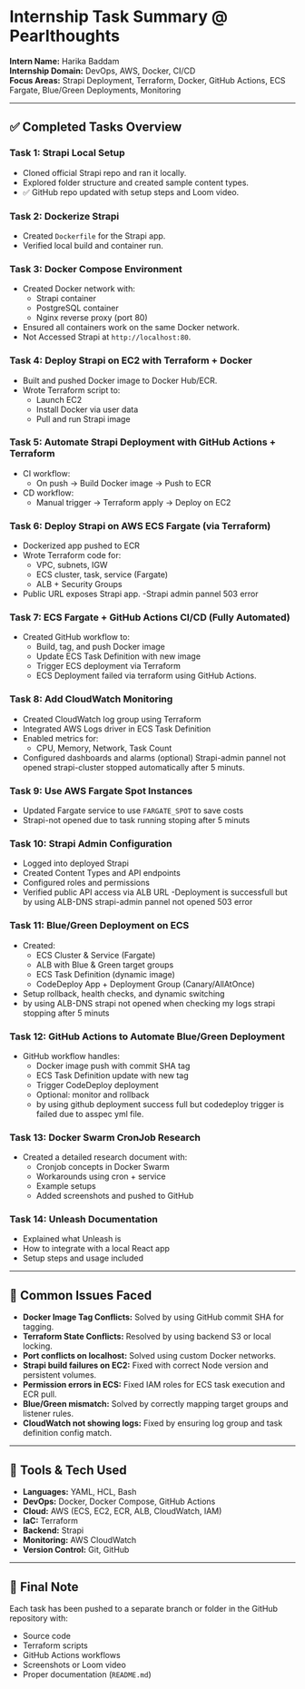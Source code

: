 # Internship Task Summary @ Pearlthoughts

**Intern Name:** Harika Baddam  
**Internship Domain:** DevOps, AWS, Docker, CI/CD  
**Focus Areas:** Strapi Deployment, Terraform, Docker, GitHub Actions, ECS Fargate, Blue/Green Deployments, Monitoring

---

## ✅ Completed Tasks Overview

### **Task 1:** Strapi Local Setup
- Cloned official Strapi repo and ran it locally.
- Explored folder structure and created sample content types.
- ✅ GitHub repo updated with setup steps and Loom video.

### **Task 2:** Dockerize Strapi
- Created `Dockerfile` for the Strapi app.
- Verified local build and container run.

### **Task 3:** Docker Compose Environment
- Created Docker network with:
  - Strapi container
  - PostgreSQL container
  - Nginx reverse proxy (port 80)
- Ensured all containers work on the same Docker network.
-  Not Accessed Strapi at `http://localhost:80`.

### **Task 4:** Deploy Strapi on EC2 with Terraform + Docker
- Built and pushed Docker image to Docker Hub/ECR.
- Wrote Terraform script to:
  - Launch EC2
  - Install Docker via user data
  - Pull and run Strapi image

### **Task 5:** Automate Strapi Deployment with GitHub Actions + Terraform
- CI workflow:
  - On push → Build Docker image → Push to ECR
- CD workflow:
  - Manual trigger → Terraform apply → Deploy on EC2

### **Task 6:** Deploy Strapi on AWS ECS Fargate (via Terraform)
- Dockerized app pushed to ECR
- Wrote Terraform code for:
  - VPC, subnets, IGW
  - ECS cluster, task, service (Fargate)
  - ALB + Security Groups
- Public URL exposes Strapi app.
-Strapi admin pannel 503 error

### **Task 7:** ECS Fargate + GitHub Actions CI/CD (Fully Automated)
- Created GitHub workflow to:
  - Build, tag, and push Docker image
  - Update ECS Task Definition with new image
  - Trigger ECS deployment via Terraform
  - ECS Deployment failed via terraform using GitHub Actions.

### **Task 8:** Add CloudWatch Monitoring
- Created CloudWatch log group using Terraform
- Integrated AWS Logs driver in ECS Task Definition
- Enabled metrics for:
  - CPU, Memory, Network, Task Count
- Configured dashboards and alarms (optional)
Strapi-admin pannel not opened strapi-cluster stopped automatically after 5 minuts.

### **Task 9:** Use AWS Fargate Spot Instances
- Updated Fargate service to use `FARGATE_SPOT` to save costs
- Strapi-not opened due to task running stoping after 5 minuts

### **Task 10:** Strapi Admin Configuration
- Logged into deployed Strapi
- Created Content Types and API endpoints
- Configured roles and permissions
- Verified public API access via ALB URL
-Deployment is successfull but by using ALB-DNS strapi-admin pannel not opened 503 error

### **Task 11:** Blue/Green Deployment on ECS
- Created:
  - ECS Cluster & Service (Fargate)
  - ALB with Blue & Green target groups
  - ECS Task Definition (dynamic image)
  - CodeDeploy App + Deployment Group (Canary/AllAtOnce)
- Setup rollback, health checks, and dynamic switching
- by using ALB-DNS strapi not opened when checking my logs strapi stopping after 5 minuts
### **Task 12:** GitHub Actions to Automate Blue/Green Deployment
- GitHub workflow handles:
  - Docker image push with commit SHA tag
  - ECS Task Definition update with new tag
  - Trigger CodeDeploy deployment
  - Optional: monitor and rollback
  - by using github deployment success full but codedeploy trigger is failed due to asspec yml file.

### **Task 13:** Docker Swarm CronJob Research
- Created a detailed research document with:
  - Cronjob concepts in Docker Swarm
  - Workarounds using cron + service
  - Example setups
  - Added screenshots and pushed to GitHub

### **Task 14:** Unleash Documentation
- Explained what Unleash is
- How to integrate with a local React app
- Setup steps and usage included

---

## 🧩 Common Issues Faced

- **Docker Image Tag Conflicts:** Solved by using GitHub commit SHA for tagging.
- **Terraform State Conflicts:** Resolved by using backend S3 or local locking.
- **Port conflicts on localhost:** Solved using custom Docker networks.
- **Strapi build failures on EC2:** Fixed with correct Node version and persistent volumes.
- **Permission errors in ECS:** Fixed IAM roles for ECS task execution and ECR pull.
- **Blue/Green mismatch:** Solved by correctly mapping target groups and listener rules.
- **CloudWatch not showing logs:** Fixed by ensuring log group and task definition config match.

---

## 🧰 Tools & Tech Used

- **Languages:** YAML, HCL, Bash  
- **DevOps:** Docker, Docker Compose, GitHub Actions  
- **Cloud:** AWS (ECS, EC2, ECR, ALB, CloudWatch, IAM)  
- **IaC:** Terraform  
- **Backend:** Strapi  
- **Monitoring:** AWS CloudWatch  
- **Version Control:** Git, GitHub

---

## 📎 Final Note

Each task has been pushed to a separate branch or folder in the GitHub repository with:
- Source code
- Terraform scripts
- GitHub Actions workflows
- Screenshots or Loom video
- Proper documentation (`README.md`)
